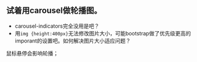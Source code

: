 
## 试着用carousel做轮播图。

+ carousel-indicators完全没用是吧？
+ 用`img {height:400px}`无法修改图片大小，可能bootstrap做了优先级更高的imporant的设置吧。如何解决图片大小适应问题？

鼠标悬停会影响轮播；









